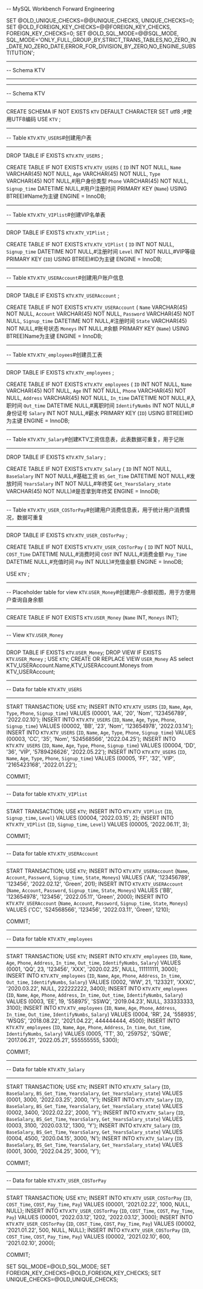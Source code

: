 -- MySQL Workbench Forward Engineering

SET @OLD_UNIQUE_CHECKS=@@UNIQUE_CHECKS, UNIQUE_CHECKS=0;
SET @OLD_FOREIGN_KEY_CHECKS=@@FOREIGN_KEY_CHECKS, FOREIGN_KEY_CHECKS=0;
SET @OLD_SQL_MODE=@@SQL_MODE, SQL_MODE='ONLY_FULL_GROUP_BY,STRICT_TRANS_TABLES,NO_ZERO_IN_DATE,NO_ZERO_DATE,ERROR_FOR_DIVISION_BY_ZERO,NO_ENGINE_SUBSTITUTION';

-- -----------------------------------------------------
-- Schema KTV
-- -----------------------------------------------------

-- -----------------------------------------------------
-- Schema KTV
-- -----------------------------------------------------
CREATE SCHEMA IF NOT EXISTS `KTV` DEFAULT CHARACTER SET utf8 ;#使用UTF8编码
USE `KTV` ;

-- -----------------------------------------------------
-- Table `KTV`.`KTV_USERS`#创建用户表
-- -----------------------------------------------------
DROP TABLE IF EXISTS `KTV`.`KTV_USERS` ;

CREATE TABLE IF NOT EXISTS `KTV`.`KTV_USERS` (
  `ID` INT NOT NULL,
  `Name` VARCHAR(45) NOT NULL,
  `Age` VARCHAR(45) NOT NULL,
  `Type` VARCHAR(45) NOT NULL,#用户身份类型
  `Phone` VARCHAR(45) NOT NULL,
  `Signup_time` DATETIME NULL,#用户注册时间
PRIMARY KEY (`Name`) USING BTREE)#Name为主键
ENGINE = InnoDB;


-- -----------------------------------------------------
-- Table `KTV`.`KTV_VIPlist`#创建VIP名单表
-- -----------------------------------------------------
DROP TABLE IF EXISTS `KTV`.`KTV_VIPlist` ;

CREATE TABLE IF NOT EXISTS `KTV`.`KTV_VIPlist` (
  `ID` INT NOT NULL,
  `Signup_time` DATETIME NOT NULL,#注册时间
  `Level` INT NOT NULL,#VIP等级
PRIMARY KEY (`ID`) USING BTREE)#ID为主键
ENGINE = InnoDB;


-- -----------------------------------------------------
-- Table `KTV`.`KTV_USERAccount`#创建用户账户信息
-- -----------------------------------------------------
DROP TABLE IF EXISTS `KTV`.`KTV_USERAccount` ;

CREATE TABLE IF NOT EXISTS `KTV`.`KTV_USERAccount` (
  `Name` VARCHAR(45) NOT NULL,
  `Account` VARCHAR(45) NOT NULL,
  `Password` VARCHAR(45) NOT NULL,
  `Signup_time` DATETIME NOT NULL,#注册时间
  `State` VARCHAR(45) NOT NULL,#账号状态
  `Moneys` INT NULL,#余额
PRIMARY KEY (`Name`) USING BTREE)Name为主键
ENGINE = InnoDB;


-- -----------------------------------------------------
-- Table `KTV`.`KTV_employees`#创建员工表
-- -----------------------------------------------------
DROP TABLE IF EXISTS `KTV`.`KTV_employees` ;

CREATE TABLE IF NOT EXISTS `KTV`.`KTV_employees` (
  `ID` INT NOT NULL,
  `Name` VARCHAR(45) NOT NULL,
  `Age` INT NOT NULL,
  `Phone` VARCHAR(45) NOT NULL,
  `Address` VARCHAR(45) NOT NULL,
  `In_time` DATETIME NOT NULL,#入职时间
  `Out_time` DATETIME NULL,#离职时间
  `IdentifyNumbs` INT NOT NULL,#身份证号
  `Salary` INT NOT NULL,#薪水
PRIMARY KEY (`ID`) USING BTREE)#ID为主键
ENGINE = InnoDB;


-- -----------------------------------------------------
-- Table `KTV`.`KTV_Salary`#创建KTV工资信息表，此表数据可重复，用于记账
-- -----------------------------------------------------
DROP TABLE IF EXISTS `KTV`.`KTV_Salary` ;

CREATE TABLE IF NOT EXISTS `KTV`.`KTV_Salary` (
  `ID` INT NOT NULL,
  `BaseSalary` INT NOT NULL,#基础工资
  `BS_Get_Time` DATETIME NOT NULL,#发放时间
  `YearsSalary` INT NOT NULL,#年终奖
  `Get_YearsSalary_state` VARCHAR(45) NOT NULL)#是否拿到年终奖
ENGINE = InnoDB;


-- -----------------------------------------------------
-- Table `KTV`.`KTV_USER_COSTorPay`#创建用户消费信息表，用于统计用户消费情况，数据可重复
-- -----------------------------------------------------
DROP TABLE IF EXISTS `KTV`.`KTV_USER_COSTorPay` ;

CREATE TABLE IF NOT EXISTS `KTV`.`KTV_USER_COSTorPay` (
  `ID` INT NOT NULL,
  `COST_Time` DATETIME NULL,#消费时间
  `COST` INT NULL,#消费金额
  `Pay_Time` DATETIME NULL,#充值时间
  `Pay` INT NULL)#充值金额
ENGINE = InnoDB;

USE `KTV` ;

-- -----------------------------------------------------
-- Placeholder table for view `KTV`.`USER_Money`#创建用户-余额视图，用于方便用户查询自身余额
-- -----------------------------------------------------
CREATE TABLE IF NOT EXISTS `KTV`.`USER_Money` (`Name` INT, `Moneys` INT);

-- -----------------------------------------------------
-- View `KTV`.`USER_Money`
-- -----------------------------------------------------
DROP TABLE IF EXISTS `KTV`.`USER_Money`;
DROP VIEW IF EXISTS `KTV`.`USER_Money` ;
USE `KTV`;
CREATE  OR REPLACE VIEW `USER_Money` AS
select KTV_USERAccount.Name,KTV_USERAccount.Moneys from KTV_USERAccount;

-- -----------------------------------------------------
-- Data for table `KTV`.`KTV_USERS`
-- -----------------------------------------------------
START TRANSACTION;
USE `KTV`;
INSERT INTO `KTV`.`KTV_USERS` (`ID`, `Name`, `Age`, `Type`, `Phone`, `Signup_time`) VALUES (00001, 'AA', '20', 'Nom', '123456789', '2022.02.10');
INSERT INTO `KTV`.`KTV_USERS` (`ID`, `Name`, `Age`, `Type`, `Phone`, `Signup_time`) VALUES (00002, 'BB', '23', 'Nom', '123654978', '2022.03.14');
INSERT INTO `KTV`.`KTV_USERS` (`ID`, `Name`, `Age`, `Type`, `Phone`, `Signup_time`) VALUES (00003, 'CC', '35', 'Nom', '524568566', '2022.04.25');
INSERT INTO `KTV`.`KTV_USERS` (`ID`, `Name`, `Age`, `Type`, `Phone`, `Signup_time`) VALUES (00004, 'DD', '36', 'VIP', '5789426626', '2022.05.22');
INSERT INTO `KTV`.`KTV_USERS` (`ID`, `Name`, `Age`, `Type`, `Phone`, `Signup_time`) VALUES (00005, 'FF', '32', 'VIP', '2165423168', '2022.01.22');

COMMIT;


-- -----------------------------------------------------
-- Data for table `KTV`.`KTV_VIPlist`
-- -----------------------------------------------------
START TRANSACTION;
USE `KTV`;
INSERT INTO `KTV`.`KTV_VIPlist` (`ID`, `Signup_time`, `Level`) VALUES (00004, '2022.03.15', 2);
INSERT INTO `KTV`.`KTV_VIPlist` (`ID`, `Signup_time`, `Level`) VALUES (00005, '2022.06.11', 3);

COMMIT;


-- -----------------------------------------------------
-- Data for table `KTV`.`KTV_USERAccount`
-- -----------------------------------------------------
START TRANSACTION;
USE `KTV`;
INSERT INTO `KTV`.`KTV_USERAccount` (`Name`, `Account`, `Password`, `Signup_time`, `State`, `Moneys`) VALUES ('AA', '123456789', '123456', '2022.02.12', 'Green', 201);
INSERT INTO `KTV`.`KTV_USERAccount` (`Name`, `Account`, `Password`, `Signup_time`, `State`, `Moneys`) VALUES ('BB', '123654978', '123456', '2022.05.11', 'Green', 2000);
INSERT INTO `KTV`.`KTV_USERAccount` (`Name`, `Account`, `Password`, `Signup_time`, `State`, `Moneys`) VALUES ('CC', '524568566', '123456', '2022.03.11', 'Green', 1210);

COMMIT;


-- -----------------------------------------------------
-- Data for table `KTV`.`KTV_employees`
-- -----------------------------------------------------
START TRANSACTION;
USE `KTV`;
INSERT INTO `KTV`.`KTV_employees` (`ID`, `Name`, `Age`, `Phone`, `Address`, `In_time`, `Out_time`, `IdentifyNumbs`, `Salary`) VALUES (0001, 'QQ', 23, '123456', 'XXX', '2020.02.25', NULL, 111111111, 3000);
INSERT INTO `KTV`.`KTV_employees` (`ID`, `Name`, `Age`, `Phone`, `Address`, `In_time`, `Out_time`, `IdentifyNumbs`, `Salary`) VALUES (0002, 'WW', 21, '123321', 'XXXC', '2020.03.22', NULL, 222222222, 3400);
INSERT INTO `KTV`.`KTV_employees` (`ID`, `Name`, `Age`, `Phone`, `Address`, `In_time`, `Out_time`, `IdentifyNumbs`, `Salary`) VALUES (0003, 'EE', 19, '558975', 'SSWQ', '2019.04.23', NULL, 333333333, 3100);
INSERT INTO `KTV`.`KTV_employees` (`ID`, `Name`, `Age`, `Phone`, `Address`, `In_time`, `Out_time`, `IdentifyNumbs`, `Salary`) VALUES (0004, 'RR', 24, '558935', 'WSQS', '2018.08.22', '2021.04.22', 444444444, 4500);
INSERT INTO `KTV`.`KTV_employees` (`ID`, `Name`, `Age`, `Phone`, `Address`, `In_time`, `Out_time`, `IdentifyNumbs`, `Salary`) VALUES (0005, 'TT', 30, '259752', 'SQWE', '2017.06.21', '2022.05.21', 555555555, 5300);

COMMIT;


-- -----------------------------------------------------
-- Data for table `KTV`.`KTV_Salary`
-- -----------------------------------------------------
START TRANSACTION;
USE `KTV`;
INSERT INTO `KTV`.`KTV_Salary` (`ID`, `BaseSalary`, `BS_Get_Time`, `YearsSalary`, `Get_YearsSalary_state`) VALUES (0001, 3000, '2022.03.25', 2000, 'Y');
INSERT INTO `KTV`.`KTV_Salary` (`ID`, `BaseSalary`, `BS_Get_Time`, `YearsSalary`, `Get_YearsSalary_state`) VALUES (0002, 3400, '2022.02.22', 2000, 'Y');
INSERT INTO `KTV`.`KTV_Salary` (`ID`, `BaseSalary`, `BS_Get_Time`, `YearsSalary`, `Get_YearsSalary_state`) VALUES (0003, 3100, '2020.03.12', 1300, 'Y');
INSERT INTO `KTV`.`KTV_Salary` (`ID`, `BaseSalary`, `BS_Get_Time`, `YearsSalary`, `Get_YearsSalary_state`) VALUES (0004, 4500, '2020.04.15', 3000, 'N');
INSERT INTO `KTV`.`KTV_Salary` (`ID`, `BaseSalary`, `BS_Get_Time`, `YearsSalary`, `Get_YearsSalary_state`) VALUES (0001, 3000, '2022.04.25', 3000, 'Y');

COMMIT;


-- -----------------------------------------------------
-- Data for table `KTV`.`KTV_USER_COSTorPay`
-- -----------------------------------------------------
START TRANSACTION;
USE `KTV`;
INSERT INTO `KTV`.`KTV_USER_COSTorPay` (`ID`, `COST_Time`, `COST`, `Pay_Time`, `Pay`) VALUES (00001, '2021.02.22', 1000, NULL, NULL);
INSERT INTO `KTV`.`KTV_USER_COSTorPay` (`ID`, `COST_Time`, `COST`, `Pay_Time`, `Pay`) VALUES (00001, '2022.03.12', 1202, '2022.03.12', 3000);
INSERT INTO `KTV`.`KTV_USER_COSTorPay` (`ID`, `COST_Time`, `COST`, `Pay_Time`, `Pay`) VALUES (00002, '2021.01.22', 500, NULL, NULL);
INSERT INTO `KTV`.`KTV_USER_COSTorPay` (`ID`, `COST_Time`, `COST`, `Pay_Time`, `Pay`) VALUES (00002, '2021.02.10', 600, '2021.02.10', 2000);

COMMIT;


SET SQL_MODE=@OLD_SQL_MODE;
SET FOREIGN_KEY_CHECKS=@OLD_FOREIGN_KEY_CHECKS;
SET UNIQUE_CHECKS=@OLD_UNIQUE_CHECKS;
